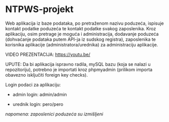 # NTPWS-projekt
Web aplikacija iz baze podataka, po pretraženom nazivu poduzeća, ispisuje kontakt podatke poduzeća te kontakt podatke svakog zaposlenika.
Kroz aplikaciju, osim pretrage je moguća i administracija, dodavanje poduzeća (dohvaćanje podataka putem API-ja iz sudskog registra), zaposlenika te korisnika aplikacije (administratora/urednika) za administraciju aplikacije.

VIDEO PREZENTACIJA: https://youtu.be/

UPUTE:
Da bi aplikacija ispravno radila, mySQL bazu (koja se nalazi u repozitoriju), potrebno je importati kroz phpmyadmin (prilikom importa obavezno isključiti foreign key checks).

Login podaci za aplikaciju:

* admin login: admin/admin

* urednik login: pero/pero

*napomena: zaposlenici poduzeća su izmišljeni*
